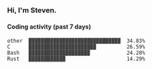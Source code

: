 ### Hi, I'm Steven.

#### Coding activity (past 7 days)
```
other  ▓▓▓▓▓▓▓▓▓▓▓▓▓▓▓▓▓▓▓▓▓▓▓▓▓▓▓▓▓▓  34.83%
C      ▓▓▓▓▓▓▓▓▓▓▓▓▓▓▓▓▓▓▓▓▓▓          26.59%
Bash   ▓▓▓▓▓▓▓▓▓▓▓▓▓▓▓▓▓▓▓▓            24.28%
Rust   ▓▓▓▓▓▓▓▓▓▓▓▓                    14.29%
```
